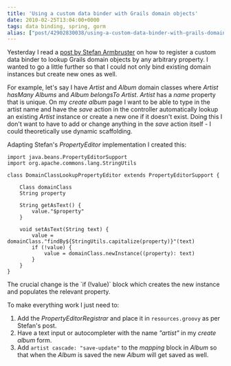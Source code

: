 ```yaml
---
title: 'Using a custom data binder with Grails domain objects'
date: 2010-02-25T13:04:00+0000
tags: data binding, spring, gorm
alias: ["post/42902830038/using-a-custom-data-binder-with-grails-domain-objects/"]
---
```


Yesterday I read a [post by Stefan Armbruster][1] on how to register a custom data binder to lookup Grails domain objects by any arbitrary property. I wanted to go a little further so that I could not only bind existing domain instances but create new ones as well.

<!-- more -->

For example, let's say I have _Artist_ and _Album_ domain classes where _Artist hasMany Albums_ and _Album belongsTo Artist_. _Artist_ has a _name_ property that is unique. On my _create album_ page I want to be able to type in the artist name and have the _save_ action in the controller automatically lookup an existing _Artist_ instance or create a new one if it doesn't exist. Doing this I don't want to have to add or change anything in the _save_ action itself - I could theoretically use dynamic scaffolding.

Adapting Stefan's _PropertyEditor_ implementation I created this: <script src="http://gist.github.com/315705.js?file=DomainClassLookupPropertyEditor.groovy"></script><noscript>

    import java.beans.PropertyEditorSupport
    import org.apache.commons.lang.StringUtils

    class DomainClassLookupPropertyEditor extends PropertyEditorSupport {

        Class domainClass
        String property

        String getAsText() {
            value."$property"
        }

        void setAsText(String text) {
            value = domainClass."findBy${StringUtils.capitalize(property)}"(text)
            if (!value) {
                value = domainClass.newInstance((property): text)
            }
        }
    }

</noscript>
The crucial change is the `if (!value)` block which creates the new instance and populates the relevant property.

To make everything work I just need to:

1. Add the _PropertyEditorRegistrar_ and place it in `resources.groovy` as per Stefan's post.
2. Have a text input or autocompleter with the name _"artist"_ in my _create album_ form.
3. Add `artist cascade: "save-update"` to the _mapping_ block in _Album_ so that when the _Album_ is saved the new _Album_ will get saved as well.

[1]: http://blog.armbruster-it.de/2010/01/customizing-grails-data-binding-with-a-groovy-propertyeditor/

